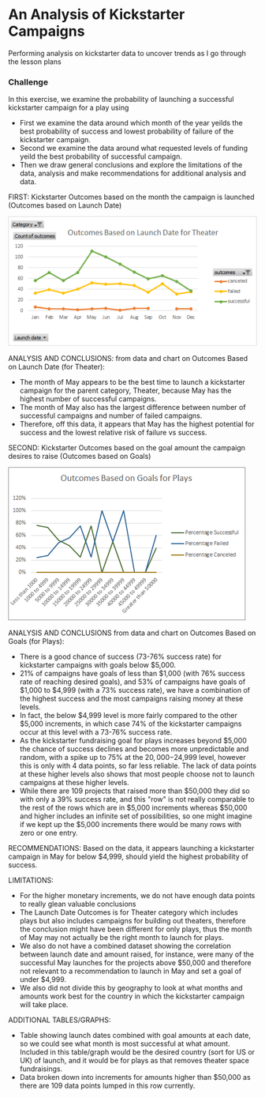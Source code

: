 # An Analysis of Kickstarter Campaigns
Performing analysis on kickstarter data to uncover trends as I go through the lesson plans
### Challenge

In this exercise, we examine the probability of launching a successful kickstarter campaign for a play using

- First we examine the data around which month of the year yeilds the best probability of success and lowest probability of failure of the kickstarter campaign.
- Second we examine the data around what requested levels of funding yeild the best probability of successful campaign.
- Then we draw general conclusions and explore the limitations of the data, analysis and make recommendations for additional analysis and data.

FIRST: Kickstarter Outcomes based on the month the campaign is launched (Outcomes based on Launch Date) 


![](Outcomes_Based_on_Launch_Date.png)

ANALYSIS AND CONCLUSIONS: from data and chart on Outcomes Based on Launch Date (for Theater):
- The month of May appears to be the best time to launch a kickstarter campaign for the parent category, Theater, because May has the highest number of successful campaigns.
- The month of May also has the largest difference between number of successful campaigns and number of failed campaigns.  
- Therefore, off this data, it appears that May has the highest potential for success and the lowest relative risk of failure vs success.


SECOND: Kickstarter Outcomes based on the goal amount the campaign desires to raise (Outcomes based on Goals) 


![](Outcomes_Based_on_Goals.png)


ANALYSIS AND CONCLUSIONS from data and chart on Outcomes Based on Goals (for Plays):
- There is a good chance of success (73-76% success rate) for kickstarter campaigns with goals below $5,000.
- 21% of campaigns have goals of less than $1,000 (with 76% success rate of reaching desired goals), and 53% of campaigns have goals of $1,000 to $4,999 (with a 73% success rate), we have a combination of the highest success and the most campaigns raising money at these levels.
- In fact, the below $4,999 level is more fairly compared to the other $5,000 increments, in which case 74% of the kickstarter campaigns occur at this level with a 73-76% success rate.
- As the kickstarter fundraising goal for plays increases beyond $5,000 the chance of success declines and becomes more unpredictable and random, with a spike up to 75% at the $20,000-$24,999 level, however this is only with 4 data points, so far less reliable.  The lack of data points at these higher levels also shows that most people choose not to launch campaigns at these higher levels.
- While there are 109 projects that raised more than $50,000 they did so with only a 39% success rate, and this "row" is not really comparable to the rest of the rows which are in $5,000 increments whereas $50,000 and higher includes an infinite set of possibilities, so one might imagine if we kept up the $5,000 increments there would be many rows with zero or one entry.

RECOMMENDATIONS: Based on the data, it appears launching a kickstarter campaign in May for below $4,999, should yield the highest probability of success.

LIMITATIONS: 
- For the higher monetary increments, we do not have enough data points to really glean valuable conclusions
- The Launch Date Outcomes is for Theater category which includes plays but also includes campaigns for building out theaters, therefore the conclusion might have been different for only plays, thus the month of May may not actually be the right month to launch for plays.
- We also do not have a combined dataset showing the correlation between launch date and amount raised, for instance, were many of the successful May launches for the projects above $50,000 and therefore not relevant to a recommendation to launch in May and set a goal of under $4,999.
- We also did not divide this by geography to look at what months and amounts work best for the country in which the kickstarter campaign will take place.

ADDITIONAL TABLES/GRAPHS:
- Table showing launch dates combined with goal amounts at each date, so we could see what month is most successful at what amount.  Included in this table/graph would be the desired country (sort for US or UK) of launch, and it would be for plays as that removes theater space fundraisings.
- Data broken down into increments for amounts higher than $50,000 as there are 109 data points lumped in this row currently.
